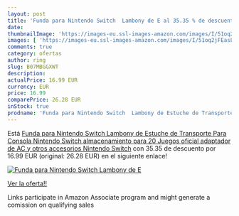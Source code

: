 ```yaml
---
layout: post
title: 'Funda para Nintendo Switch  Lambony de E al 35.35 % de descuento'
date: 
thumbnailImage: 'https://images-eu.ssl-images-amazon.com/images/I/51oq2jFEasL._SL200_.jpg'
images: [ 'https://images-eu.ssl-images-amazon.com/images/I/51oq2jFEasL._SL200_.jpg' ]
comments: true
category: ofertas
author: ring
slug: B07MBGGXWT
description:
actualPrice: 16.99 EUR
currency: EUR
price: 16.99
comparePrice: 26.28 EUR
inStock: true
prodname: 'Funda para Nintendo Switch  Lambony de Estuche de Transporte Para Consola Nintendo Switch  almacenamiento para 20 Juegos  oficial adaptador de AC y otros accesorios Nintendo Switch'
---
```


Está [Funda para Nintendo Switch  Lambony de Estuche de Transporte Para Consola Nintendo Switch  almacenamiento para 20 Juegos  oficial adaptador de AC y otros accesorios Nintendo Switch](https://www.amazon.es/dp/B07MBGGXWT/?tag=tolees-21) con 35.35 de descuento por 16.99 EUR (original: 26.28 EUR) en el siguiente enlace!

[![Funda para Nintendo Switch  Lambony de E](https://images-eu.ssl-images-amazon.com/images/I/51oq2jFEasL._SL200_.jpg)](https://www.amazon.es/dp/B07MBGGXWT/?tag=tolees-21)

[Ver la oferta!!](https://www.amazon.es/dp/B07MBGGXWT/?tag=tolees-21)

Links participate in Amazon Associate program and might generate a comission on qualifying sales


